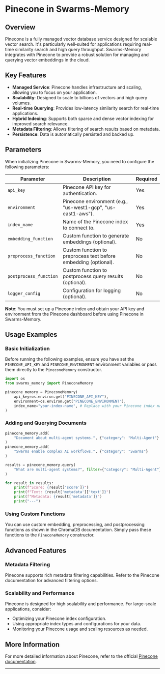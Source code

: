 # Pinecone in Swarms-Memory

## Overview

Pinecone is a fully managed vector database service designed for scalable vector search. It's particularly well-suited for applications requiring real-time similarity search and high query throughput. Swarms-Memory integrates with Pinecone to provide a robust solution for managing and querying vector embeddings in the cloud.

## Key Features

- **Managed Service**: Pinecone handles infrastructure and scaling, allowing you to focus on your application.
- **Scalability**: Designed to scale to billions of vectors and high query volumes.
- **Real-time Querying**: Provides low-latency similarity search for real-time applications.
- **Hybrid Indexing**: Supports both sparse and dense vector indexing for improved search relevance.
- **Metadata Filtering**: Allows filtering of search results based on metadata.
- **Persistence**: Data is automatically persisted and backed up.

## Parameters

When initializing Pinecone in Swarms-Memory, you need to configure the following parameters:

| Parameter     | Description                                                                 | Required     |
|---------------|-----------------------------------------------------------------------------|--------------|
| `api_key`       | Pinecone API key for authentication.                                        | Yes          |
| `environment`   | Pinecone environment (e.g., "us-west1-gcp", "us-east1-aws").              | Yes          |
| `index_name`    | Name of the Pinecone index to connect to.                                   | Yes          |
| `embedding_function` | Custom function to generate embeddings (optional).                       | No           |
| `preprocess_function`| Custom function to preprocess text before embedding (optional).          | No           |
| `postprocess_function`| Custom function to postprocess query results (optional).             | No           |
| `logger_config` | Configuration for logging (optional).                                     | No           |

**Note**: You must set up a Pinecone index and obtain your API key and environment from the Pinecone dashboard before using Pinecone in Swarms-Memory.

## Usage Examples

### Basic Initialization

Before running the following examples, ensure you have set the `PINECONE_API_KEY` and `PINECONE_ENVIRONMENT` environment variables or pass them directly to the `PineconeMemory` constructor.

```python
import os
from swarms_memory import PineconeMemory

pinecone_memory = PineconeMemory(
    api_key=os.environ.get("PINECONE_API_KEY"),
    environment=os.environ.get("PINECONE_ENVIRONMENT"),
    index_name="your-index-name", # Replace with your Pinecone index name
)
```

### Adding and Querying Documents

```python
pinecone_memory.add(
    "Document about multi-agent systems.", {"category": "Multi-Agent"}
)
pinecone_memory.add(
    "Swarms enable complex AI workflows.", {"category": "Swarms"}
)

results = pinecone_memory.query(
    "What are multi-agent systems?", filter={"category": "Multi-Agent"}
)

for result in results:
    print(f"Score: {result['score']}")
    print(f"Text: {result['metadata']['text']}")
    print(f"Metadata: {result['metadata']}")
    print("---")
```

### Using Custom Functions

You can use custom embedding, preprocessing, and postprocessing functions as shown in the ChromaDB documentation. Simply pass these functions to the `PineconeMemory` constructor.

## Advanced Features

### Metadata Filtering

Pinecone supports rich metadata filtering capabilities. Refer to the Pinecone documentation for advanced filtering options.

### Scalability and Performance

Pinecone is designed for high scalability and performance. For large-scale applications, consider:

- Optimizing your Pinecone index configuration.
- Using appropriate index types and configurations for your data.
- Monitoring your Pinecone usage and scaling resources as needed.

## More Information

For more detailed information about Pinecone, refer to the official [Pinecone documentation](https://pinecone.io/docs).

---
